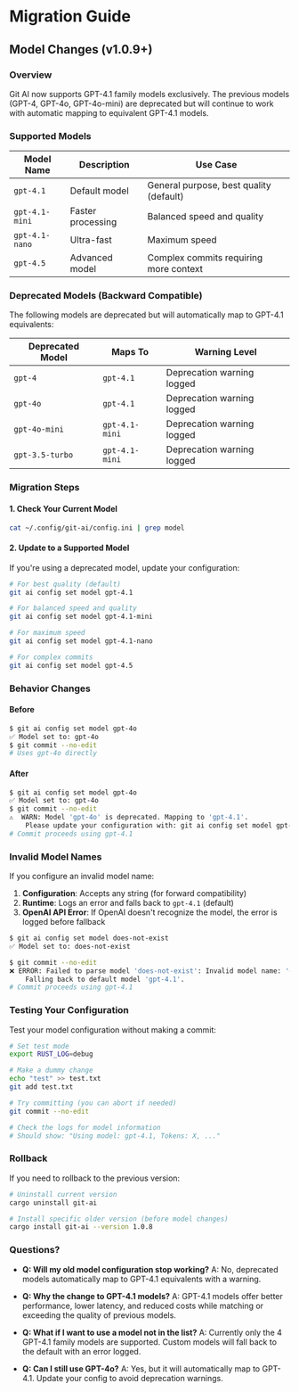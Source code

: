 # Migration Guide

## Model Changes (v1.0.9+)

### Overview
Git AI now supports GPT-4.1 family models exclusively. The previous models (GPT-4, GPT-4o, GPT-4o-mini) are deprecated but will continue to work with automatic mapping to equivalent GPT-4.1 models.

### Supported Models

| Model Name | Description | Use Case |
|------------|-------------|----------|
| `gpt-4.1` | Default model | General purpose, best quality (default) |
| `gpt-4.1-mini` | Faster processing | Balanced speed and quality |
| `gpt-4.1-nano` | Ultra-fast | Maximum speed |
| `gpt-4.5` | Advanced model | Complex commits requiring more context |

### Deprecated Models (Backward Compatible)

The following models are deprecated but will automatically map to GPT-4.1 equivalents:

| Deprecated Model | Maps To | Warning Level |
|------------------|---------|---------------|
| `gpt-4` | `gpt-4.1` | Deprecation warning logged |
| `gpt-4o` | `gpt-4.1` | Deprecation warning logged |
| `gpt-4o-mini` | `gpt-4.1-mini` | Deprecation warning logged |
| `gpt-3.5-turbo` | `gpt-4.1-mini` | Deprecation warning logged |

### Migration Steps

#### 1. Check Your Current Model

```bash
cat ~/.config/git-ai/config.ini | grep model
```

#### 2. Update to a Supported Model

If you're using a deprecated model, update your configuration:

```bash
# For best quality (default)
git ai config set model gpt-4.1

# For balanced speed and quality
git ai config set model gpt-4.1-mini

# For maximum speed
git ai config set model gpt-4.1-nano

# For complex commits
git ai config set model gpt-4.5
```

### Behavior Changes

#### Before
```bash
$ git ai config set model gpt-4o
✅ Model set to: gpt-4o
$ git commit --no-edit
# Uses gpt-4o directly
```

#### After
```bash
$ git ai config set model gpt-4o
✅ Model set to: gpt-4o
$ git commit --no-edit
⚠️  WARN: Model 'gpt-4o' is deprecated. Mapping to 'gpt-4.1'.
    Please update your configuration with: git ai config set model gpt-4.1
# Commit proceeds using gpt-4.1
```

### Invalid Model Names

If you configure an invalid model name:

1. **Configuration**: Accepts any string (for forward compatibility)
2. **Runtime**: Logs an error and falls back to `gpt-4.1` (default)
3. **OpenAI API Error**: If OpenAI doesn't recognize the model, the error is logged before fallback

```bash
$ git ai config set model does-not-exist
✅ Model set to: does-not-exist

$ git commit --no-edit
❌ ERROR: Failed to parse model 'does-not-exist': Invalid model name: 'does-not-exist'.
    Falling back to default model 'gpt-4.1'.
# Commit proceeds using gpt-4.1
```

### Testing Your Configuration

Test your model configuration without making a commit:

```bash
# Set test mode
export RUST_LOG=debug

# Make a dummy change
echo "test" >> test.txt
git add test.txt

# Try committing (you can abort if needed)
git commit --no-edit

# Check the logs for model information
# Should show: "Using model: gpt-4.1, Tokens: X, ..."
```

### Rollback

If you need to rollback to the previous version:

```bash
# Uninstall current version
cargo uninstall git-ai

# Install specific older version (before model changes)
cargo install git-ai --version 1.0.8
```

### Questions?

- **Q: Will my old model configuration stop working?**
  A: No, deprecated models automatically map to GPT-4.1 equivalents with a warning.

- **Q: Why the change to GPT-4.1 models?**
  A: GPT-4.1 models offer better performance, lower latency, and reduced costs while matching or exceeding the quality of previous models.

- **Q: What if I want to use a model not in the list?**
  A: Currently only the 4 GPT-4.1 family models are supported. Custom models will fall back to the default with an error logged.

- **Q: Can I still use GPT-4o?**
  A: Yes, but it will automatically map to GPT-4.1. Update your config to avoid deprecation warnings.
